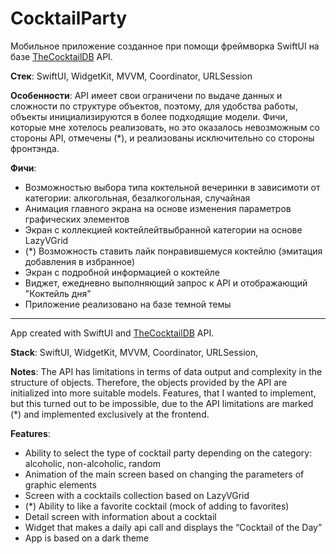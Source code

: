 # CocktailParty 

Мобильное приложение созданное при помощи фреймворка SwiftUI на базе [TheCocktailDB](https://www.thecocktaildb.com/api.php) API.

**Стек**: SwiftUI, WidgetKit, MVVM, Coordinator, URLSession

**Особенности**:
API имеет свои ограничени по выдаче данных и сложности по структуре объектов, поэтому, для удобства работы, объекты
инициализируются в более подходящие модели.
Фичи, которые мне хотелось реализовать, но это оказалось невозможным со стороны API, отмечены (*),
и реализованы исключительно со стороны фронтэнда.

**Фичи**:
- Возможностью выбора типа коктельной вечеринки в зависимоти от категории: алкогольная, безалкогольная, случайная
- Анимация главного экрана на основе изменения параметров графических элементов
- Экран с коллекцией коктейлейтвыбранной категории на основе LazyVGrid
- (*) Возможность ставить лайк понравившемуся коктейлю (эмитация добавления в избранное)
- Экран с подробной информацией о коктейле
- Виджет, ежедневно выполняющий запрос к API и отображающий "Коктейль дня"
- Приложение реализовано на базе темной темы

_________________
App created with SwiftUI and [TheCocktailDB](https://www.thecocktaildb.com/api.php) API.

**Stack**: SwiftUI, WidgetKit, MVVM, Coordinator, URLSession, 

**Notes**:
The API has limitations in terms of data output and complexity in the structure of objects. Therefore, the objects provided by the API are
initialized into more suitable models.
Features, that I wanted to implement, but this turned out to be impossible, due to the API limitations are marked (*)
and implemented exclusively at the frontend.

**Features**:
- Ability to select the type of cocktail party depending on the category: alcoholic, non-alcoholic, random
- Animation of the main screen based on changing the parameters of graphic elements
- Screen with a cocktails collection based on LazyVGrid
- (*) Ability to like a favorite cocktail (mock of adding to favorites)
- Detail screen with information about a cocktail
- Widget that makes a daily api call and displays the “Cocktail of the Day”
- App is based on a dark theme
​
​

  
